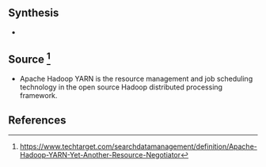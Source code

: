 ## Synthesis
- 
## Source [^1]
- Apache Hadoop YARN is the resource management and job scheduling technology in the open source Hadoop distributed processing framework.
## References

[^1]: https://www.techtarget.com/searchdatamanagement/definition/Apache-Hadoop-YARN-Yet-Another-Resource-Negotiator